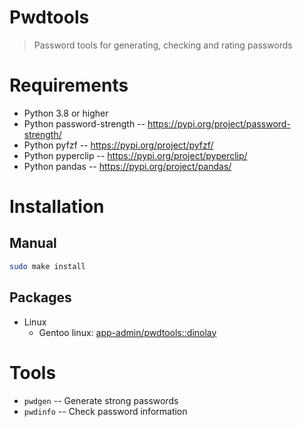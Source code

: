# Pwdtools

> Password tools for generating, checking and rating passwords

# Requirements

- Python 3.8 or higher
- Python password-strength -- https://pypi.org/project/password-strength/
- Python pyfzf -- https://pypi.org/project/pyfzf/
- Python pyperclip -- https://pypi.org/project/pyperclip/
- Python pandas -- https://pypi.org/project/pandas/

# Installation

## Manual

```bash
sudo make install
```

## Packages

- Linux
  - Gentoo linux: [app-admin/pwdtools::dinolay](https://ari-web.xyz/gentooatom/app-admin/pwdtools)

# Tools

- `pwdgen` -- Generate strong passwords
- `pwdinfo` -- Check password information
